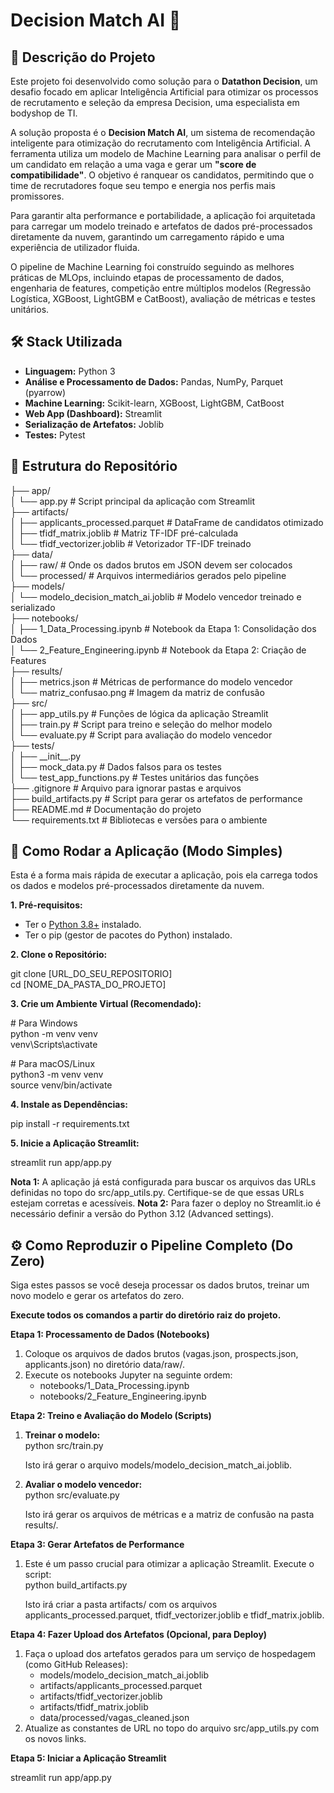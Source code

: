 # **Decision Match AI 🤖**

## **📝 Descrição do Projeto**

Este projeto foi desenvolvido como solução para o **Datathon Decision**, um desafio focado em aplicar Inteligência Artificial para otimizar os processos de recrutamento e seleção da empresa Decision, uma especialista em bodyshop de TI.

A solução proposta é o **Decision Match AI**, um sistema de recomendação inteligente para otimização do recrutamento com Inteligência Artificial. A ferramenta utiliza um modelo de Machine Learning para analisar o perfil de um candidato em relação a uma vaga e gerar um **"score de compatibilidade"**. O objetivo é ranquear os candidatos, permitindo que o time de recrutadores foque seu tempo e energia nos perfis mais promissores.

Para garantir alta performance e portabilidade, a aplicação foi arquitetada para carregar um modelo treinado e artefatos de dados pré-processados diretamente da nuvem, garantindo um carregamento rápido e uma experiência de utilizador fluida.

O pipeline de Machine Learning foi construído seguindo as melhores práticas de MLOps, incluindo etapas de processamento de dados, engenharia de features, competição entre múltiplos modelos (Regressão Logística, XGBoost, LightGBM e CatBoost), avaliação de métricas e testes unitários.

## **🛠️ Stack Utilizada**

* **Linguagem:** Python 3  
* **Análise e Processamento de Dados:** Pandas, NumPy, Parquet (pyarrow)  
* **Machine Learning:** Scikit-learn, XGBoost, LightGBM, CatBoost  
* **Web App (Dashboard):** Streamlit  
* **Serialização de Artefatos:** Joblib  
* **Testes:** Pytest

## **📂 Estrutura do Repositório**

├── app/  
│   └── app.py                  \# Script principal da aplicação com Streamlit  
├── artifacts/  
│   ├── applicants\_processed.parquet  \# DataFrame de candidatos otimizado  
│   ├── tfidf\_matrix.joblib         \# Matriz TF-IDF pré-calculada  
│   └── tfidf\_vectorizer.joblib     \# Vetorizador TF-IDF treinado  
├── data/  
│   ├── raw/                    \# Onde os dados brutos em JSON devem ser colocados  
│   └── processed/              \# Arquivos intermediários gerados pelo pipeline  
├── models/  
│   └── modelo\_decision\_match\_ai.joblib \# Modelo vencedor treinado e serializado  
├── notebooks/  
│   ├── 1\_Data\_Processing.ipynb     \# Notebook da Etapa 1: Consolidação dos Dados  
│   └── 2\_Feature\_Engineering.ipynb \# Notebook da Etapa 2: Criação de Features  
├── results/  
│   ├── metrics.json            \# Métricas de performance do modelo vencedor  
│   └── matriz\_confusao.png     \# Imagem da matriz de confusão  
├── src/  
│   ├── app\_utils.py            \# Funções de lógica da aplicação Streamlit  
│   ├── train.py                \# Script para treino e seleção do melhor modelo  
│   └── evaluate.py             \# Script para avaliação do modelo vencedor  
├── tests/  
│   ├── \_\_init\_\_.py  
│   ├── mock\_data.py            \# Dados falsos para os testes  
│   └── test\_app\_functions.py   \# Testes unitários das funções  
├── .gitignore                    \# Arquivo para ignorar pastas e arquivos  
├── build\_artifacts.py          \# Script para gerar os artefatos de performance  
├── README.md                     \# Documentação do projeto  
└── requirements.txt              \# Bibliotecas e versões para o ambiente

## **🚀 Como Rodar a Aplicação (Modo Simples)**

Esta é a forma mais rápida de executar a aplicação, pois ela carrega todos os dados e modelos pré-processados diretamente da nuvem.

**1\. Pré-requisitos:**

* Ter o [Python 3.8+](https://www.python.org/downloads/) instalado.  
* Ter o pip (gestor de pacotes do Python) instalado.

**2\. Clone o Repositório:**

git clone \[URL\_DO\_SEU\_REPOSITORIO\]  
cd \[NOME\_DA\_PASTA\_DO\_PROJETO\]

**3\. Crie um Ambiente Virtual (Recomendado):**

\# Para Windows  
python \-m venv venv  
venv\\Scripts\\activate

\# Para macOS/Linux  
python3 \-m venv venv  
source venv/bin/activate

**4\. Instale as Dependências:**

pip install \-r requirements.txt

**5\. Inicie a Aplicação Streamlit:**

streamlit run app/app.py

**Nota 1:** A aplicação já está configurada para buscar os arquivos das URLs definidas no topo do src/app\_utils.py. Certifique-se de que essas URLs estejam corretas e acessíveis.
**Nota 2:** Para fazer o deploy no Streamlit.io é necessário definir a versão do Python 3.12 (Advanced settings).

## **⚙️ Como Reproduzir o Pipeline Completo (Do Zero)**

Siga estes passos se você deseja processar os dados brutos, treinar um novo modelo e gerar os artefatos do zero.

**Execute todos os comandos a partir do diretório raiz do projeto.**

**Etapa 1: Processamento de Dados (Notebooks)**

1. Coloque os arquivos de dados brutos (vagas.json, prospects.json, applicants.json) no diretório data/raw/.  
2. Execute os notebooks Jupyter na seguinte ordem:  
   * notebooks/1\_Data\_Processing.ipynb  
   * notebooks/2\_Feature\_Engineering.ipynb

**Etapa 2: Treino e Avaliação do Modelo (Scripts)**

1. **Treinar o modelo:**  
   python src/train.py

   Isto irá gerar o arquivo models/modelo\_decision\_match\_ai.joblib.

2. **Avaliar o modelo vencedor:**  
   python src/evaluate.py

   Isto irá gerar os arquivos de métricas e a matriz de confusão na pasta results/.

**Etapa 3: Gerar Artefatos de Performance**

1. Este é um passo crucial para otimizar a aplicação Streamlit. Execute o script:  
   python build\_artifacts.py

   Isto irá criar a pasta artifacts/ com os arquivos applicants\_processed.parquet, tfidf\_vectorizer.joblib e tfidf\_matrix.joblib.

**Etapa 4: Fazer Upload dos Artefatos (Opcional, para Deploy)**

1. Faça o upload dos artefatos gerados para um serviço de hospedagem (como GitHub Releases):  
   * models/modelo\_decision\_match\_ai.joblib  
   * artifacts/applicants\_processed.parquet  
   * artifacts/tfidf\_vectorizer.joblib  
   * artifacts/tfidf\_matrix.joblib  
   * data/processed/vagas\_cleaned.json  
2. Atualize as constantes de URL no topo do arquivo src/app\_utils.py com os novos links.

**Etapa 5: Iniciar a Aplicação Streamlit**

streamlit run app/app.py  
